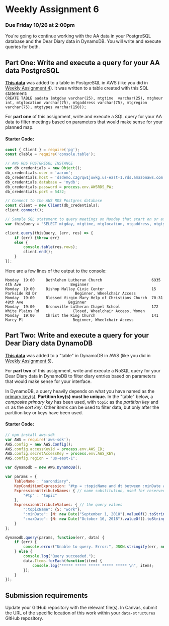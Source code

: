 # Weekly Assignment 6

### Due Friday 10/26 at 2:00pm

You're going to continue working with the AA data in your PostgreSQL database and the Dear Diary data in DynamoDB. You will write and execute queries for both. 

## Part One: Write and execute a query for your AA data PostgreSQL

[**This data**](https://github.com/visualizedata/data-structures/tree/master/assignments/weekly_assignment_06/data) was added to a table in PostgreSQL in AWS (like you did in [Weekly Assignment 4](https://github.com/visualizedata/data-structures/blob/master/assignments/weekly_assignment_04.md)). It was written to a table created with this SQL statement:  
`CREATE TABLE aadata (mtgday varchar(25), mtgtime  varchar(25), mtghour int, mtglocation varchar(75), mtgaddress varchar(75), mtgregion varchar(75), mtgtypes varchar(150));`

For **part one** of this assignment, write and execute a SQL query for your AA data to filter meetings based on parameters that would make sense for your planned map. 

#### Starter Code: 

```javascript
const { Client } = require('pg');
const cTable = require('console.table');

// AWS RDS POSTGRESQL INSTANCE
var db_credentials = new Object();
db_credentials.user = 'aaron';
db_credentials.host = 'dsdemo.c2g7qw1juwkg.us-east-1.rds.amazonaws.com';
db_credentials.database = 'mydb';
db_credentials.password = process.env.AWSRDS_PW;
db_credentials.port = 5432;

// Connect to the AWS RDS Postgres database
const client = new Client(db_credentials);
client.connect();

// Sample SQL statement to query meetings on Monday that start on or after 7:00pm: 
var thisQuery = "SELECT mtgday, mtgtime, mtglocation, mtgaddress, mtgtypes FROM aadata WHERE mtgday = 'Monday' and mtghour >= 7;";

client.query(thisQuery, (err, res) => {
    if (err) {throw err}
    else {
        console.table(res.rows);
        client.end();
    }
});
```

Here are a few lines of the output to the console: 

```
Monday  19:00     Bethlehem Lutheran Church                      6935 4th Ave                      Beginner                                                 
Monday  19:00     Bishop Malloy Civic Center                     15 Parkside Rd Dr                 Beginner, Wheelchair Access                              
Monday  19:00     Blessed Virgin Mary Help of Christians Church  70-31 48th Ave                    Beginner                                                 
Monday  19:00     Bronxville Lutheran Chapel School              172 White Plains Rd               Closed, Wheelchair Access, Women                         
Monday  19:00     Christ the King Church                         141 Marcy Pl                      Beginner, Wheelchair Access                    
```

## Part Two: Write and execute a query for your Dear Diary data DynamoDB

**[This data](https://github.com/visualizedata/data-structures/blob/master/assignments/weekly_assignment_06/addToDynamo.js)** was added to a "table" in DynamoDB in AWS (like you did in [Weekly Assignment 5](https://github.com/visualizedata/data-structures/blob/master/assignments/weekly_assignment_05.md)). 

For **part two** of this assignment, write and execute a NoSQL query for your Dear Diary data in DynamoDB to filter diary entries based on parameters that would make sense for your interface. 

In DynamoDB, a query heavily depends on what you have named as the [primary key(s)](https://docs.aws.amazon.com/amazondynamodb/latest/developerguide/HowItWorks.CoreComponents.html#HowItWorks.CoreComponents.PrimaryKey). **Partition key(s) must be unique.** In the "table" below, a *composite primary key* has been used, with `topic` as the *partition key* and `dt` as the *sort key*. Other *items* can be used to filter data, but only after the partition key or keys have been used. 

#### Starter Code: 

```javascript
// npm install aws-sdk
var AWS = require('aws-sdk');
AWS.config = new AWS.Config();
AWS.config.accessKeyId = process.env.AWS_ID;
AWS.config.secretAccessKey = process.env.AWS_KEY;
AWS.config.region = "us-east-1";

var dynamodb = new AWS.DynamoDB();

var params = {
    TableName : "aarondiary",
    KeyConditionExpression: "#tp = :topicName and dt between :minDate and :maxDate", // the query expression
    ExpressionAttributeNames: { // name substitution, used for reserved words in DynamoDB
        "#tp" : "topic"
    },
    ExpressionAttributeValues: { // the query values
        ":topicName": {S: "work"},
        ":minDate": {N: new Date("September 1, 2018").valueOf().toString()},
        ":maxDate": {N: new Date("October 16, 2018").valueOf().toString()}
    }
};

dynamodb.query(params, function(err, data) {
    if (err) {
        console.error("Unable to query. Error:", JSON.stringify(err, null, 2));
    } else {
        console.log("Query succeeded.");
        data.Items.forEach(function(item) {
            console.log("***** ***** ***** ***** ***** \n", item);
        });
    }
});
```

## Submission requirements

Update your GitHub repository with the relevant file(s). In Canvas, submit the URL of the specific location of this work within your `data-structures` GitHub repository. 